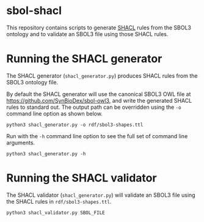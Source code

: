 # sbol-shacl

This repository contains scripts to generate
[SHACL](https://www.w3.org/TR/shacl/) rules from the SBOL3 ontology
and to validate an SBOL3 file using those SHACL rules.


# Running the SHACL generator

The SHACL generator (`shacl_generator.py`) produces SHACL rules from
the SBOL3 ontology file.

By default the SHACL generator will use the canonical SBOL3 OWL file
at https://github.com/SynBioDex/sbol-owl3, and write the generated
SHACL rules to standard out. The output path can be overridden using
the `-o` command line option as shown below.

```shell
python3 shacl_generator.py -o rdf/sbol3-shapes.ttl
```

Run with the `-h` command line option to see the full set of
command line arguments.

```shell
python3 shacl_generator.py -h
```


# Running the SHACL validator

The SHACL validator (`shacl_generator.py`) will validate an SBOL3 file
using the SHACL rules in `rdf/sbol3-shapes.ttl`.

```shell
python3 shacl_validator.py SBOL_FILE
```
